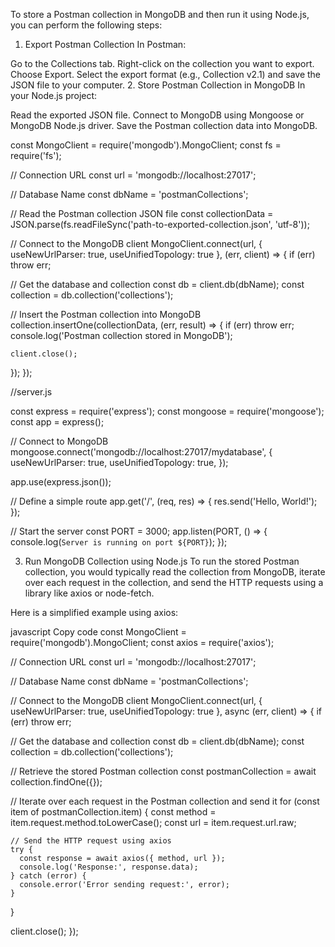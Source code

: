 To store a Postman collection in MongoDB and then run it using Node.js, you can perform the following steps:

1. Export Postman Collection
In Postman:

Go to the Collections tab.
Right-click on the collection you want to export.
Choose Export.
Select the export format (e.g., Collection v2.1) and save the JSON file to your computer.
2. Store Postman Collection in MongoDB
In your Node.js project:

Read the exported JSON file.
Connect to MongoDB using Mongoose or MongoDB Node.js driver.
Save the Postman collection data into MongoDB.

const MongoClient = require('mongodb').MongoClient;
const fs = require('fs');

// Connection URL
const url = 'mongodb://localhost:27017';

// Database Name
const dbName = 'postmanCollections';

// Read the Postman collection JSON file
const collectionData = JSON.parse(fs.readFileSync('path-to-exported-collection.json', 'utf-8'));

// Connect to the MongoDB client
MongoClient.connect(url, { useNewUrlParser: true, useUnifiedTopology: true }, (err, client) => {
  if (err) throw err;

  // Get the database and collection
  const db = client.db(dbName);
  const collection = db.collection('collections');

  // Insert the Postman collection into MongoDB
  collection.insertOne(collectionData, (err, result) => {
    if (err) throw err;
    console.log('Postman collection stored in MongoDB');
    
    client.close();
  });
});


//server.js

const express = require('express');
const mongoose = require('mongoose');
const app = express();

// Connect to MongoDB
mongoose.connect('mongodb://localhost:27017/mydatabase', {
  useNewUrlParser: true,
  useUnifiedTopology: true,
});

app.use(express.json());

// Define a simple route
app.get('/', (req, res) => {
  res.send('Hello, World!');
});

// Start the server
const PORT = 3000;
app.listen(PORT, () => {
  console.log(`Server is running on port ${PORT}`);
});



3. Run MongoDB Collection using Node.js
To run the stored Postman collection, you would typically read the collection from MongoDB, iterate over each request in the collection, and send the HTTP requests using a library like axios or node-fetch.

Here is a simplified example using axios:

javascript
Copy code
const MongoClient = require('mongodb').MongoClient;
const axios = require('axios');

// Connection URL
const url = 'mongodb://localhost:27017';

// Database Name
const dbName = 'postmanCollections';

// Connect to the MongoDB client
MongoClient.connect(url, { useNewUrlParser: true, useUnifiedTopology: true }, async (err, client) => {
  if (err) throw err;

  // Get the database and collection
  const db = client.db(dbName);
  const collection = db.collection('collections');

  // Retrieve the stored Postman collection
  const postmanCollection = await collection.findOne({});

  // Iterate over each request in the Postman collection and send it
  for (const item of postmanCollection.item) {
    const method = item.request.method.toLowerCase();
    const url = item.request.url.raw;
    
    // Send the HTTP request using axios
    try {
      const response = await axios({ method, url });
      console.log('Response:', response.data);
    } catch (error) {
      console.error('Error sending request:', error);
    }
  }

  client.close();
});
